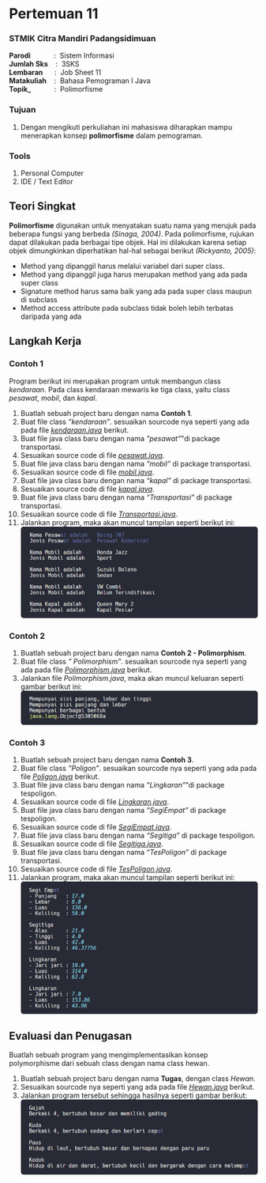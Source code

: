 # Pertemuan 11

### STMIK Citra Mandiri Padangsidimuan

**Parodi**&nbsp;&nbsp;&nbsp;&nbsp;&nbsp;&nbsp;&nbsp;&nbsp;&nbsp;&nbsp;&nbsp;&nbsp;:&nbsp;&nbsp;Sistem Informasi <br>
**Jumlah Sks**&nbsp;&nbsp;&nbsp;&nbsp;:&nbsp;&nbsp;3SKS <br>
**Lembaran**&nbsp;&nbsp;&nbsp;&nbsp;&nbsp;&nbsp;:&nbsp;&nbsp;Job Sheet 11 <br>
**Matakuliah**&nbsp;&nbsp;&nbsp;&nbsp;:&nbsp;&nbsp;Bahasa Pemograman I Java<br>
**Topik_**&nbsp;&nbsp;&nbsp;&nbsp;&nbsp;&nbsp;&nbsp;&nbsp;&nbsp;&nbsp;&nbsp;&nbsp;:&nbsp;&nbsp;Polimorfisme

### Tujuan

1. Dengan mengikuti perkuliahan ini mahasiswa diharapkan mampu menerapkan konsep **polimorfisme** dalam pemograman.

### Tools

1. Personal Computer
2. IDE / Text Editor

## Teori Singkat

**Polimorfisme** digunakan untuk menyatakan suatu nama yang merujuk pada beberapa fungsi yang berbeda _(Sinaga, 2004)_. Pada polimorfisme, rujukan dapat dilakukan pada berbagai tipe objek. Hal ini dilakukan karena setiap objek dimungkinkan diperhatikan hal-hal sebagai berikut _(Rickyanto, 2005)_:
- Method yang dipanggil harus melalui variabel dari super class.
- Method yang dipanggil juga harus merupakan method yang ada pada super class
- Signature method harus sama baik yang ada pada super class maupun di subclass
- Method access attribute pada subclass tidak boleh lebih terbatas daripada yang ada 

## Langkah Kerja

### Contoh 1

Program berikut ini merupakan program untuk membangun class _kendaraan_. Pada class kendaraan mewaris ke tiga class, yaitu class _pesawat_, _mobil_, dan _kapal_.
1. Buatlah sebuah project baru dengan nama **Contoh 1**.
2. Buat file class _”kendaraan”_. sesuaikan sourcode nya seperti yang ada pada file [_kendaraan.java_](https://github.com/Fajar-ab/Pemograman-Dasar-JAVA-SCM/blob/master/Pertemuan%2011/Contoh%201/src/trasportasi/kendaraan.java "Buka Github") berikut.
3. Buat file java class baru dengan nama _”pesawat”_"di package transportasi.
4. Sesuaikan source code di file [_pesawat.java_](https://github.com/Fajar-ab/Pemograman-Dasar-JAVA-SCM/blob/master/Pertemuan%2011/Contoh%201/src/trasportasi/pesawat.java "Buka Github").
5. Buat file java class baru dengan nama _”mobil”_ di package transportasi.
6. Sesuaikan source code di file [_mobil.java_](https://github.com/Fajar-ab/Pemograman-Dasar-JAVA-SCM/blob/master/Pertemuan%2011/Contoh%201/src/trasportasi/mobil.java "Buka Github").
7. Buat file java class baru dengan nama _“kapal”_ di package transportasi.
8. Sesuaikan source code di file [_kapal.java_](https://github.com/Fajar-ab/Pemograman-Dasar-JAVA-SCM/blob/master/Pertemuan%2011/Contoh%201/src/trasportasi/kapal.java "Buka Github").
9. Buat file java class baru dengan nama _“Transportasi”_ di package transportasi.
10. Sesuaikan source code di file [_Transportasi.java_](https://github.com/Fajar-ab/Pemograman-Dasar-JAVA-SCM/blob/master/Pertemuan%2011/Contoh%201/src/trasportasi/Transportasi.java "Buka Github").
3. Jalankan program, maka akan muncul tampilan seperti berikut ini: <br>
![Output - Contoh 1](https://github.com/Fajar-ab/Pemograman-Dasar-JAVA-SCM/blob/master/Image/%23P11%20-%2001.png "Output - Contoh 1")

### Contoh 2

1. Buatlah sebuah project baru dengan nama **Contoh 2 - Polimorphism**.
2. Buat file class _” Polimorphism”_. sesuaikan sourcode nya seperti yang ada pada file [_Polimorphism.java_](https://github.com/Fajar-ab/Pemograman-Dasar-JAVA-SCM/blob/master/Pertemuan%2011/Contoh%202%20-%20Polimorphism/src/polimorphism/Polimorphism.java "Buka Github") berikut.
3. Jalankan file _Polimorphism.java_, maka akan muncul keluaran seperti gambar berikut ini: <br>
![Output - Polimorphism](https://github.com/Fajar-ab/Pemograman-Dasar-JAVA-SCM/blob/master/Image/%23P11%20-%2002.png "Output - Polimorphism")

### Contoh 3

1. Buatlah sebuah project baru dengan nama **Contoh 3**.
2. Buat file class _”Poligon”_. sesuaikan sourcode nya seperti yang ada pada file [_Poligon.java_](https://github.com/Fajar-ab/Pemograman-Dasar-JAVA-SCM/blob/master/Pertemuan%2011/Contoh%203%20-%20Poligon/src/tespoligon/Poligon.java "Buka Github") berikut.
3. Buat file java class baru dengan nama _”Lingkaran”_"di package tespoligon.
4. Sesuaikan source code di file [_Lingkaran.java_](https://github.com/Fajar-ab/Pemograman-Dasar-JAVA-SCM/blob/master/Pertemuan%2011/Contoh%203%20-%20Poligon/src/tespoligon/Lingkaran.java "Buka Github").
5. Buat file java class baru dengan nama _”SegiEmpat”_ di package tespoligon.
6. Sesuaikan source code di file [_SegiEmpat.java_](https://github.com/Fajar-ab/Pemograman-Dasar-JAVA-SCM/blob/master/Pertemuan%2011/Contoh%203%20-%20Poligon/src/tespoligon/SegiEmpat.java "Buka Github").
7. Buat file java class baru dengan nama _“Segitiga”_ di package tespoligon.
8. Sesuaikan source code di file [_Segitiga.java_](https://github.com/Fajar-ab/Pemograman-Dasar-JAVA-SCM/blob/master/Pertemuan%2011/Contoh%203%20-%20Poligon/src/tespoligon/Segitiga.java "Buka Github").
9. Buat file java class baru dengan nama _“TesPoligon”_ di package transportasi.
10. Sesuaikan source code di file [_TesPoligon.java_](https://github.com/Fajar-ab/Pemograman-Dasar-JAVA-SCM/blob/master/Pertemuan%2011/Contoh%203%20-%20Poligon/src/tespoligon/TesPoligon.java "Buka Github").
3. Jalankan program, maka akan muncul tampilan seperti berikut ini: <br>
![Output - Poligon](https://github.com/Fajar-ab/Pemograman-Dasar-JAVA-SCM/blob/master/Image/%23P11%20-%2003.png "Output - Poligon")

## Evaluasi dan Penugasan

Buatlah sebuah program yang mengimplementasikan konsep polymorphisme dari sebuah class dengan nama class hewan. 

1. Buatlah sebuah project baru dengan nama **Tugas**, dengan class *Hewan*.
2. Sesuaikan sourcode nya seperti yang ada pada file [_Hewan.java_](https://github.com/Fajar-ab/Pemograman-Dasar-JAVA-SCM/blob/master/Pertemuan%2011/Tugas/src/com/tugas/Hewan.java "Buka Github") berikut.
3. Jalankan program tersebut sehingga hasilnya seperti gambar berikut:
![Output - Hewan](https://github.com/Fajar-ab/Pemograman-Dasar-JAVA-SCM/blob/master/Image/%23P11%20-%2004.png "Output - Hewan")

